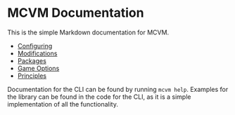 # MCVM Documentation
This is the simple Markdown documentation for MCVM.

- [Configuring](Configuring.md)
- [Modifications](Modifications.md)
- [Packages](Packages/Packages.md)
- [Game Options](Game%20Options.md)
- [Principles](Principles.md)

Documentation for the CLI can be found by running `mcvm help`. Examples for the library can be found in the code for the CLI, as it is a simple implementation of all the functionality.